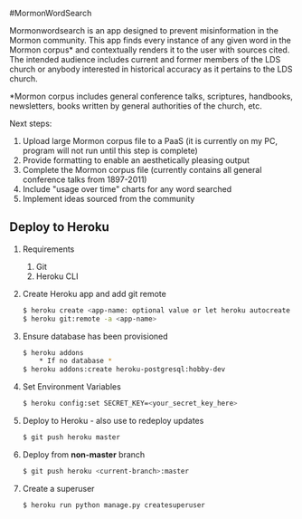 #MormonWordSearch

Mormonwordsearch is an app designed to prevent misinformation in the Mormon community. This app finds every instance of any given word in the Mormon corpus* and contextually renders it to the user with sources cited. The intended audience includes current and former members of the LDS church or anybody interested in historical accuracy as it pertains to the LDS church.

*Mormon corpus includes general conference talks, scriptures, handbooks, newsletters, books written by general authorities of the church, etc.

Next steps:
1) Upload large Mormon corpus file to a PaaS (it is currently on my PC, program will not run until this step is complete)
2) Provide formatting to enable an aesthetically pleasing output
3) Complete the Mormon corpus file (currently contains all general conference talks from 1897-2011)
4) Include "usage over time" charts for any word searched
5) Implement ideas sourced from the community


## Deploy to Heroku
1. Requirements
    1. Git
    1. Heroku CLI

1. Create Heroku app and add git remote
    ```bash
    $ heroku create <app-name: optional value or let heroku autocreate app name>
    $ heroku git:remote -a <app-name>
    ```

1. Ensure database has been provisioned
    ```bash
    $ heroku addons
        * If no database *
    $ heroku addons:create heroku-postgresql:hobby-dev
    ```

1. Set Environment Variables
    ```bash
    $ heroku config:set SECRET_KEY=<your_secret_key_here>
    ```

1. Deploy to Heroku - also use to redeploy updates
    ```bash
    $ git push heroku master
    ```

1. Deploy from **non-master** branch
    ```bash
    $ git push heroku <current-branch>:master
    ```

1. Create a superuser
    ```bash
    $ heroku run python manage.py createsuperuser
    ```
